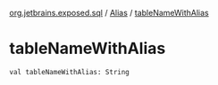 [org.jetbrains.exposed.sql](../index.md) / [Alias](index.md) / [tableNameWithAlias](.)

# tableNameWithAlias

`val tableNameWithAlias: String`